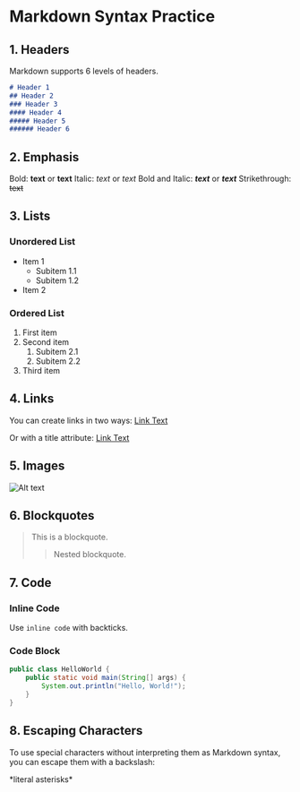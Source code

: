 # Markdown Syntax Practice

## 1. Headers

Markdown supports 6 levels of headers.

```markdown
# Header 1
## Header 2
### Header 3
#### Header 4
##### Header 5
###### Header 6
```
## 2. Emphasis

Bold: **text** or __text__
Italic: *text* or _text_
Bold and Italic: ***text*** or ___text___
Strikethrough: ~~text~~

## 3. Lists

### Unordered List
- Item 1
  - Subitem 1.1
  - Subitem 1.2
- Item 2

### Ordered List
1. First item
2. Second item
   1. Subitem 2.1
   2. Subitem 2.2
3. Third item

## 4. Links
You can create links in two ways:
[Link Text](https://www.example.com)

Or with a title attribute:
[Link Text](https://www.example.com "Title Text")

## 5. Images
![Alt text](https://www.example.com/image.jpg "Optional Title")

## 6. Blockquotes

> This is a blockquote.
>> Nested blockquote.

## 7. Code

### Inline Code
Use `inline code` with backticks.

### Code Block
```java
public class HelloWorld {
    public static void main(String[] args) {
        System.out.println("Hello, World!");
    }
}
```

## 8. Escaping Characters

To use special characters without interpreting them as Markdown syntax, you can escape them with a backslash:

\*literal asterisks\*